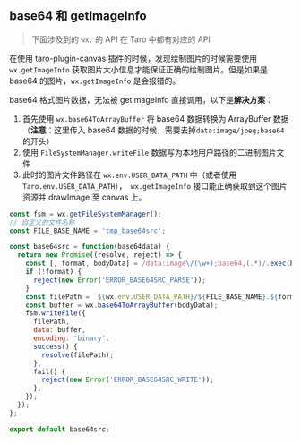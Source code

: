 ## base64 和 getImageInfo

> 下面涉及到的 `wx.` 的 API 在 Taro 中都有对应的 API

在使用 taro-plugin-canvas 插件的时候，发现绘制图片的时候需要使用 `wx.getImageInfo` 获取图片大小信息才能保证正确的绘制图片。但是如果是 base64 的图片，`wx.getImageInfo` 是会报错的。

base64 格式图片数据，无法被 getImageInfo 直接调用，以下是**解决方案**：

1. 首先使用 `wx.base64ToArrayBuffer` 将 base64 数据转换为 ArrayBuffer 数据（**注意**：这里传入 base64 数据的时候，需要去掉`data:image/jpeg;base64`的开头）
2. 使用 `FileSystemManager.writeFile` 数据写为本地用户路径的二进制图片文件
3. 此时的图片文件路径在 `wx.env.USER_DATA_PATH` 中（或者使用`Taro.env.USER_DATA_PATH`），` wx.getImageInfo` 接口能正确获取到这个图片资源并 drawImage 至 canvas 上。

```js
const fsm = wx.getFileSystemManager();
// 自定义的文件名称
const FILE_BASE_NAME = 'tmp_base64src';

const base64src = function(base64data) {
  return new Promise((resolve, reject) => {
    const [, format, bodyData] = /data:image\/(\w+);base64,(.*)/.exec(base64data) || [];
    if (!format) {
      reject(new Error('ERROR_BASE64SRC_PARSE'));
    }
    const filePath = `${wx.env.USER_DATA_PATH}/${FILE_BASE_NAME}.${format}`;
    const buffer = wx.base64ToArrayBuffer(bodyData);
    fsm.writeFile({
      filePath,
      data: buffer,
      encoding: 'binary',
      success() {
        resolve(filePath);
      },
      fail() {
        reject(new Error('ERROR_BASE64SRC_WRITE'));
      },
    });
  });
};

export default base64src;
```

